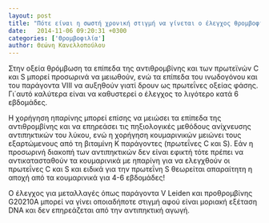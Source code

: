 ```yaml
---
layout: post
title: "Πότε είναι η σωστή χρονική στιγμή να γίνεται ο έλεγχος θρομβοφιλίας;"
date:   2014-11-06 09:20:31 +0300
categories: ['Θρομβοφιλία']
author: Θεώνη Κανελλοπούλου
---
```


Στην οξεία θρόμβωση τα επίπεδα της αντιθρομβίνης και των πρωτεϊνών C και S μπορεί προσωρινά να μειωθούν, ενώ τα επίπεδα του ινωδογόνου και του παράγοντα VIII να αυξηθούν γιατί δρουν ως πρωτεΐνες οξείας φάσης. Γι΄αυτό καλύτερα είναι να καθυστερεί ο έλεγχος το λιγότερο κατά 6 εβδομάδες.
<!--break-->

Η χορήγηση ηπαρίνης μπορεί επίσης να μειώσει τα επίπεδα της αντιθρομβίνης και να επηρεάσει τις πηξιολογικές μεθόδους ανίχνευσης αντιπηκτικών του λύκου, ενώ η χορήγηση κουμαρινικών μειώνει τους εξαρτώμενους από τη βιταμίνη Κ παράγοντες (πρωτεΐνες C και S). Εάν η προσωρινή διακοπή των αντιπηκτικών δεν είναι εφικτή τότε πρέπει να αντικατασταθούν τα κουμαρινικά με ηπαρίνη για να ελεγχθούν οι πρωτεΐνες C και S και ειδικά για την πρωτεΐνη S θεωρείται απαραίτητη η αποχή από τα κουμαρινικά για 4-6 εβδομάδες!

Ο έλεγχος για μεταλλαγές όπως παράγοντα V Leiden και προθρομβίνης G20210A μπορεί να γίνει οποιαδήποτε στιγμή αφού είναι μοριακή εξέταση DNA και δεν επηρεάζεται από την αντιπηκτική αγωγή.

